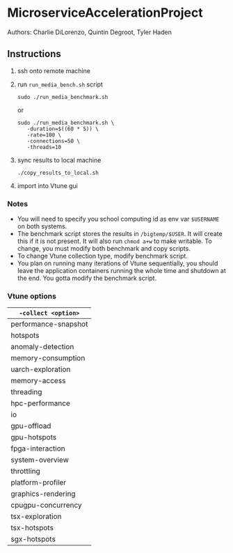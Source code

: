# MicroserviceAccelerationProject

Authors: Charlie DiLorenzo, Quintin Degroot, Tyler Haden

## Instructions 

1. ssh onto remote machine
2. run `run_media_bench.sh` script
    ```
    sudo ./run_media_benchmark.sh
    ```
    
    or
    
    ```
    sudo ./run_media_benchmark.sh \
       -duration=$((60 * 5)) \
       -rate=100 \
       -connections=50 \
       -threads=10
    ```
3. sync results to local machine
    ```
    ./copy_results_to_local.sh
    ```
4. import into Vtune gui

### Notes

- You will need to specify you school computing id as env var `$USERNAME` on both
systems. 
- The benchmark script stores the results in `/bigtemp/$USER`. It will create
this if it is not present. It will also run `chmod a+w` to make writable. To 
change, you must modify both benchmark and copy scripts.
- To change Vtune collection type, modify benchmark script.
- You plan on running many iterations of Vtune sequentially, you should leave
the application containers running the whole time and shutdown at the end.
You gotta modify the benchmark script.

### Vtune options

| `-collect <option>` |
| ---------------- |
| performance-snapshot |
| hotspots |
| anomaly-detection |
| memory-consumption |
| uarch-exploration |
| memory-access |
| threading |
| hpc-performance |
| io |
| gpu-offload |
| gpu-hotspots |
| fpga-interaction |
| system-overview |
| throttling |
| platform-profiler |
| graphics-rendering |
| cpugpu-concurrency |
| tsx-exploration |
| tsx-hotspots |
| sgx-hotspots |
